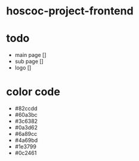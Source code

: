 # hoscoc-project-frontend

# todo
- main page []
- sub page  []
- logo []

# color code

- #82ccdd
- #60a3bc
- #3c6382
- #0a3d62
- #6a89cc
- #4a69bd
- #1e3799
- #0c2461
